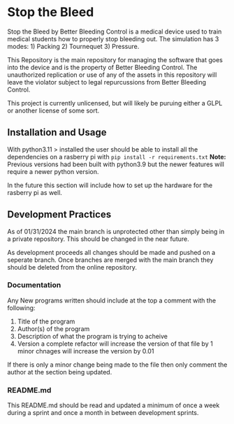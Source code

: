 # Stop the Bleed
Stop the Bleed by Better Bleeding Control is a medical device used to train medical students how to properly stop bleeding out.
The simulation has 3 modes:
    1) Packing
    2) Tournequet
    3) Pressure.

This Repository is the main repository for managing the software that goes into the device and is the property of Better Bleeding Control.
The unauthorized replication or use of any of the assets in this repository will leave the violator subject to legal repurcussions from Better Bleeding Control.

This project is currently unlicensed, but will likely be puruing either a GLPL or another license of some sort.

## Installation and Usage
With python3.11 > installed the user should be able to install all the dependencies on a rasberry pi with `pip install -r requirements.txt`
**Note:** Previous versions had been built with python3.9 but the newer features will require a newer python version.

In the future this section will include how to set up the hardware for the rasberry pi as well.

## Development Practices
As of 01/31/2024 the main branch is unprotected other than simply being in a private repository. This should be changed in the near future.

As development proceeds all changes should be made and pushed on a seperate branch.
Once branches are merged with the main branch they should be deleted from the online repository.

### Documentation
Any New programs written should include at the top a comment with the following:
1) Title of the program
2) Author(s) of the program
3) Description of what the program is trying to acheive
4) Version a complete refactor will increase the version of that file by 1 minor chnages will increase the version by 0.01

If there is only a minor change being made to the file then only comment the author at the section being updated.

### README.md
This README.md should be read and updated a minimum of once a week during a sprint and once a month in between development sprints.
